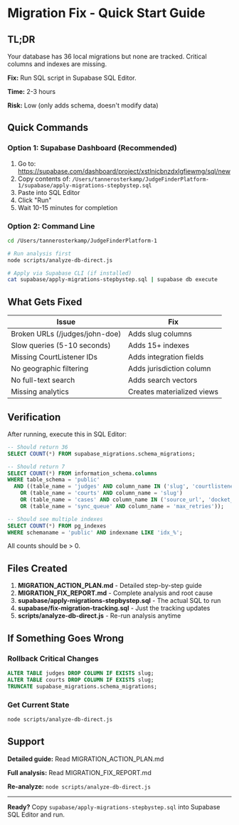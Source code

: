 # Migration Fix - Quick Start Guide

## TL;DR

Your database has 36 local migrations but none are tracked. Critical columns and indexes are missing.

**Fix:** Run SQL script in Supabase SQL Editor.

**Time:** 2-3 hours

**Risk:** Low (only adds schema, doesn't modify data)

## Quick Commands

### Option 1: Supabase Dashboard (Recommended)

1. Go to: https://supabase.com/dashboard/project/xstlnicbnzdxlgfiewmg/sql/new
2. Copy contents of: `/Users/tannerosterkamp/JudgeFinderPlatform-1/supabase/apply-migrations-stepbystep.sql`
3. Paste into SQL Editor
4. Click "Run"
5. Wait 10-15 minutes for completion

### Option 2: Command Line

```bash
cd /Users/tannerosterkamp/JudgeFinderPlatform-1

# Run analysis first
node scripts/analyze-db-direct.js

# Apply via Supabase CLI (if installed)
cat supabase/apply-migrations-stepbystep.sql | supabase db execute
```

## What Gets Fixed

| Issue | Fix |
|-------|-----|
| Broken URLs (/judges/john-doe) | Adds slug columns |
| Slow queries (5-10 seconds) | Adds 15+ indexes |
| Missing CourtListener IDs | Adds integration fields |
| No geographic filtering | Adds jurisdiction column |
| No full-text search | Adds search vectors |
| Missing analytics | Creates materialized views |

## Verification

After running, execute this in SQL Editor:

```sql
-- Should return 36
SELECT COUNT(*) FROM supabase_migrations.schema_migrations;

-- Should return 7
SELECT COUNT(*) FROM information_schema.columns
WHERE table_schema = 'public'
  AND ((table_name = 'judges' AND column_name IN ('slug', 'courtlistener_id', 'jurisdiction'))
    OR (table_name = 'courts' AND column_name = 'slug')
    OR (table_name = 'cases' AND column_name IN ('source_url', 'docket_hash'))
    OR (table_name = 'sync_queue' AND column_name = 'max_retries'));

-- Should see multiple indexes
SELECT COUNT(*) FROM pg_indexes
WHERE schemaname = 'public' AND indexname LIKE 'idx_%';
```

All counts should be > 0.

## Files Created

1. **MIGRATION_ACTION_PLAN.md** - Detailed step-by-step guide
2. **MIGRATION_FIX_REPORT.md** - Complete analysis and root cause
3. **supabase/apply-migrations-stepbystep.sql** - The actual SQL to run
4. **supabase/fix-migration-tracking.sql** - Just the tracking updates
5. **scripts/analyze-db-direct.js** - Re-run analysis anytime

## If Something Goes Wrong

### Rollback Critical Changes
```sql
ALTER TABLE judges DROP COLUMN IF EXISTS slug;
ALTER TABLE courts DROP COLUMN IF EXISTS slug;
TRUNCATE supabase_migrations.schema_migrations;
```

### Get Current State
```bash
node scripts/analyze-db-direct.js
```

## Support

**Detailed guide:** Read MIGRATION_ACTION_PLAN.md

**Full analysis:** Read MIGRATION_FIX_REPORT.md

**Re-analyze:** `node scripts/analyze-db-direct.js`

---

**Ready?** Copy `supabase/apply-migrations-stepbystep.sql` into Supabase SQL Editor and run.
